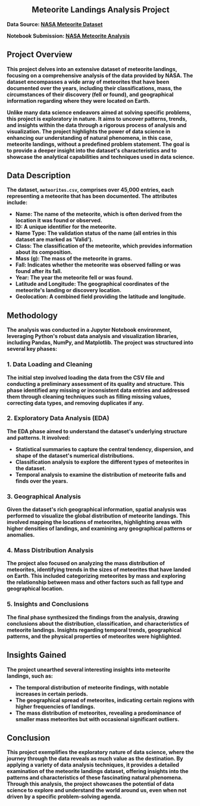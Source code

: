 <div align="center">
  <h2><b>Meteorite Landings Analysis Project<b></h2>
</div>

Data Source: [NASA Meteorite Dataset](https://www.kaggle.com/datasets/sujaykapadnis/meteorites-dataset)

Notebook Submission: [NASA Meteorite Analysis](https://www.kaggle.com/code/godragons6/nasa-meteorites-a-comprehensive-overview)

## Project Overview

This project delves into an extensive dataset of meteorite landings, focusing on a comprehensive analysis of the data provided by NASA. The dataset encompasses a wide array of meteorites that have been documented over the years, including their classifications, mass, the circumstances of their discovery (fell or found), and geographical information regarding where they were located on Earth.

Unlike many data science endeavors aimed at solving specific problems, this project is exploratory in nature. It aims to uncover patterns, trends, and insights within the data through a rigorous process of analysis and visualization. The project highlights the power of data science in enhancing our understanding of natural phenomena, in this case, meteorite landings, without a predefined problem statement. The goal is to provide a deeper insight into the dataset's characteristics and to showcase the analytical capabilities and techniques used in data science.

## Data Description

The dataset, `meteorites.csv`, comprises over 45,000 entries, each representing a meteorite that has been documented. The attributes include:

- **Name**: The name of the meteorite, which is often derived from the location it was found or observed.
- **ID**: A unique identifier for the meteorite.
- **Name Type**: The validation status of the name (all entries in this dataset are marked as 'Valid').
- **Class**: The classification of the meteorite, which provides information about its composition.
- **Mass (g)**: The mass of the meteorite in grams.
- **Fall**: Indicates whether the meteorite was observed falling or was found after its fall.
- **Year**: The year the meteorite fell or was found.
- **Latitude** and **Longitude**: The geographical coordinates of the meteorite's landing or discovery location.
- **Geolocation**: A combined field providing the latitude and longitude.

## Methodology

The analysis was conducted in a Jupyter Notebook environment, leveraging Python's robust data analysis and visualization libraries, including Pandas, NumPy, and Matplotlib. The project was structured into several key phases:

### 1. Data Loading and Cleaning
The initial step involved loading the data from the CSV file and conducting a preliminary assessment of its quality and structure. This phase identified any missing or inconsistent data entries and addressed them through cleaning techniques such as filling missing values, correcting data types, and removing duplicates if any.

### 2. Exploratory Data Analysis (EDA)
The EDA phase aimed to understand the dataset's underlying structure and patterns. It involved:
- Statistical summaries to capture the central tendency, dispersion, and shape of the dataset's numerical distributions.
- Classification analysis to explore the different types of meteorites in the dataset.
- Temporal analysis to examine the distribution of meteorite falls and finds over the years.

### 3. Geographical Analysis
Given the dataset's rich geographical information, spatial analysis was performed to visualize the global distribution of meteorite landings. This involved mapping the locations of meteorites, highlighting areas with higher densities of landings, and examining any geographical patterns or anomalies.

### 4. Mass Distribution Analysis
The project also focused on analyzing the mass distribution of meteorites, identifying trends in the sizes of meteorites that have landed on Earth. This included categorizing meteorites by mass and exploring the relationship between mass and other factors such as fall type and geographical location.

### 5. Insights and Conclusions
The final phase synthesized the findings from the analysis, drawing conclusions about the distribution, classification, and characteristics of meteorite landings. Insights regarding temporal trends, geographical patterns, and the physical properties of meteorites were highlighted.

## Insights Gained

The project unearthed several interesting insights into meteorite landings, such as:
- The temporal distribution of meteorite findings, with notable increases in certain periods.
- The geographical spread of meteorites, indicating certain regions with higher frequencies of landings.
- The mass distribution of meteorites, revealing a predominance of smaller mass meteorites but with occasional significant outliers.

## Conclusion

This project exemplifies the exploratory nature of data science, where the journey through the data reveals as much value as the destination. By applying a variety of data analysis techniques, it provides a detailed examination of the meteorite landings dataset, offering insights into the patterns and characteristics of these fascinating natural phenomena. Through this analysis, the project showcases the potential of data science to explore and understand the world around us, even when not driven by a specific problem-solving agenda.
